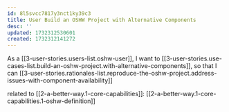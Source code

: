 ```yaml
---
id: 8l5svcc7817y3nct1ky39c3
title: User Build an OSHW Project with Alternative Components
desc: ''
updated: 1732312530601
created: 1732312141272
---
```


As a [[3-user-stories.users-list.oshw-user]],
I want to [[3-user-stories.use-cases-list.build-an-oshw-project.with-alternative-components]],
so that I can [[3-user-stories.rationales-list.reproduce-the-oshw-project.address-issues-with-component-availability]]

related to [[2-a-better-way.1-core-capabilities]]: [[2-a-better-way.1-core-capabilities.1-oshw-definition]]

